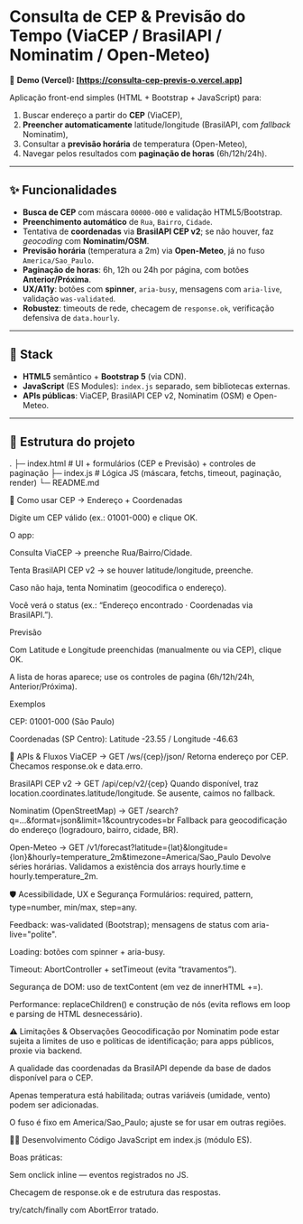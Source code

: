 # Consulta de CEP & Previsão do Tempo (ViaCEP / BrasilAPI / Nominatim / Open-Meteo)

🔗 **Demo (Vercel): [https://consulta-cep-previs-o.vercel.app]**  

Aplicação front-end simples (HTML + Bootstrap + JavaScript) para:
1) Buscar endereço a partir do **CEP** (ViaCEP),
2) **Preencher automaticamente** latitude/longitude (BrasilAPI, com *fallback* Nominatim),
3) Consultar a **previsão horária** de temperatura (Open-Meteo),
4) Navegar pelos resultados com **paginação de horas** (6h/12h/24h).

---

## ✨ Funcionalidades

- **Busca de CEP** com máscara `00000-000` e validação HTML5/Bootstrap.
- **Preenchimento automático** de `Rua`, `Bairro`, `Cidade`.
- Tentativa de **coordenadas** via **BrasilAPI CEP v2**; se não houver, faz *geocoding* com **Nominatim/OSM**.
- **Previsão horária** (temperatura a 2m) via **Open-Meteo**, já no fuso `America/Sao_Paulo`.
- **Paginação de horas**: 6h, 12h ou 24h por página, com botões **Anterior/Próxima**.
- **UX/A11y**: botões com **spinner**, `aria-busy`, mensagens com `aria-live`, validação `was-validated`.
- **Robustez**: timeouts de rede, checagem de `response.ok`, verificação defensiva de `data.hourly`.

---

## 🧰 Stack

- **HTML5** semântico + **Bootstrap 5** (via CDN).
- **JavaScript** (ES Modules): `index.js` separado, sem bibliotecas externas.
- **APIs públicas**: ViaCEP, BrasilAPI CEP v2, Nominatim (OSM) e Open-Meteo.

---

## 📁 Estrutura do projeto

.
├─ index.html # UI + formulários (CEP e Previsão) + controles de paginação
├─ index.js # Lógica JS (máscara, fetchs, timeout, paginação, render)
└─ README.md

📝 Como usar
CEP → Endereço + Coordenadas

Digite um CEP válido (ex.: 01001-000) e clique OK.

O app:

Consulta ViaCEP → preenche Rua/Bairro/Cidade.

Tenta BrasilAPI CEP v2 → se houver latitude/longitude, preenche.

Caso não haja, tenta Nominatim (geocodifica o endereço).

Você verá o status (ex.: “Endereço encontrado · Coordenadas via BrasilAPI.”).

Previsão

Com Latitude e Longitude preenchidas (manualmente ou via CEP), clique OK.

A lista de horas aparece; use os controles de pagina (6h/12h/24h, Anterior/Próxima).

Exemplos

CEP: 01001-000 (São Paulo)

Coordenadas (SP Centro): Latitude -23.55 / Longitude -46.63

🔌 APIs & Fluxos
ViaCEP → GET /ws/{cep}/json/
Retorna endereço por CEP. Checamos response.ok e data.erro.

BrasilAPI CEP v2 → GET /api/cep/v2/{cep}
Quando disponível, traz location.coordinates.latitude/longitude. Se ausente, caímos no fallback.

Nominatim (OpenStreetMap) → GET /search?q=...&format=json&limit=1&countrycodes=br
Fallback para geocodificação do endereço (logradouro, bairro, cidade, BR).

Open-Meteo → GET /v1/forecast?latitude={lat}&longitude={lon}&hourly=temperature_2m&timezone=America/Sao_Paulo
Devolve séries horárias. Validamos a existência dos arrays hourly.time e hourly.temperature_2m.

🛡️ Acessibilidade, UX e Segurança
Formulários: required, pattern, type=number, min/max, step=any.

Feedback: was-validated (Bootstrap); mensagens de status com aria-live="polite".

Loading: botões com spinner + aria-busy.

Timeout: AbortController + setTimeout (evita “travamentos”).

Segurança de DOM: uso de textContent (em vez de innerHTML +=).

Performance: replaceChildren() e construção de nós (evita reflows em loop e parsing de HTML desnecessário).

⚠️ Limitações & Observações
Geocodificação por Nominatim pode estar sujeita a limites de uso e políticas de identificação;
para apps públicos, proxie via backend.

A qualidade das coordenadas da BrasilAPI depende da base de dados disponível para o CEP.

Apenas temperatura está habilitada; outras variáveis (umidade, vento) podem ser adicionadas.

O fuso é fixo em America/Sao_Paulo; ajuste se for usar em outras regiões.

👨‍💻 Desenvolvimento
Código JavaScript em index.js (módulo ES).

Boas práticas:

Sem onclick inline — eventos registrados no JS.

Checagem de response.ok e de estrutura das respostas.

try/catch/finally com AbortError tratado.
